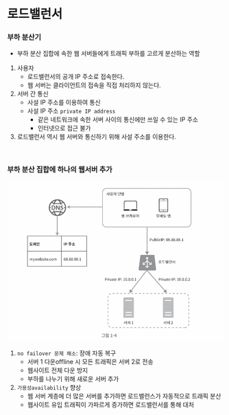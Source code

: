 # 로드밸런서

### 부하 분산기

-   부하 분산 집합에 속한 웹 서버들에게 트래픽 부하를 고르게 분산하는 역할

1. 사용자
    - 로드밸런서의 공개 IP 주소로 접속한다.
    - 웹 서버는 클라이언트의 접속을 직접 처리하지 않는다.
2. 서버 간 통신
    - 사설 IP 주소를 이용하여 통신
    - 사설 IP 주소 `private IP address`
        - 같은 네트워크에 속한 서버 사이의 통신에만 쓰일 수 있는 IP 주소
        - 인터넷으로 접근 불가
3. 로드밸런서 역시 웹 서버와 통신하기 위해 사설 주소를 이용한다.

<br/>

### 부하 분산 집합에 하나의 웹서버 추가

![image.png](captures/1-4.png)

1. `no failover 문제 해소`: 장애 자동 복구
    - 서버 1 다운offline 시 모든 트래픽은 서버 2로 전송
    - 웹사이트 전체 다운 방지
    - 부하를 나누기 위해 새로운 서버 추가
2. `가용성availability` 향상
    - 웹 서버 계층에 더 많은 서버를 추가하면 로드밸런스가 자동적으로 트래픽 분산
    - 웹사이트 유입 트래픽이 가파르게 증가하면 로드밸런서를 통해 대처
